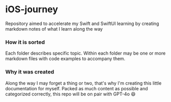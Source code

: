 # iOS-journey

Repository aimed to accelerate my Swift and SwiftUI learning by creating markdown notes of what I learn along the way

### How it is sorted

Each folder describes specific topic. Within each folder may be one or more markdown files with code examples to accompany them.

### Why it was created

Along the way I may forget a thing or two, that's why I'm creating this little documentation for myself. Packed as much content as possible and categorized correctly, this repo will be on pair with GPT-4o :smile:
